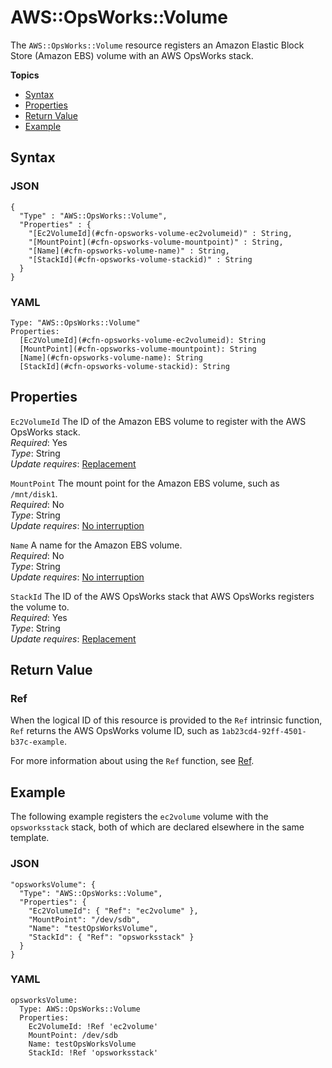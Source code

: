 # AWS::OpsWorks::Volume<a name="aws-resource-opsworks-volume"></a>

The `AWS::OpsWorks::Volume` resource registers an Amazon Elastic Block Store \(Amazon EBS\) volume with an AWS OpsWorks stack\.

**Topics**
+ [Syntax](#aws-resource-opsworks-volume-syntax)
+ [Properties](#aws-resource-opsworks-volume-properties)
+ [Return Value](#aws-resource-opsworks-volume-returnvalues)
+ [Example](#aws-resource-opsworks-volume-examples)

## Syntax<a name="aws-resource-opsworks-volume-syntax"></a>

### JSON<a name="aws-resource-opsworks-volume-syntax.json"></a>

```
{
  "Type" : "AWS::OpsWorks::Volume",
  "Properties" : {
    "[Ec2VolumeId](#cfn-opsworks-volume-ec2volumeid)" : String,
    "[MountPoint](#cfn-opsworks-volume-mountpoint)" : String,
    "[Name](#cfn-opsworks-volume-name)" : String,
    "[StackId](#cfn-opsworks-volume-stackid)" : String
  }
}
```

### YAML<a name="aws-resource-opsworks-volume-syntax.yaml"></a>

```
Type: "AWS::OpsWorks::Volume"
Properties:
  [Ec2VolumeId](#cfn-opsworks-volume-ec2volumeid): String
  [MountPoint](#cfn-opsworks-volume-mountpoint): String
  [Name](#cfn-opsworks-volume-name): String
  [StackId](#cfn-opsworks-volume-stackid): String
```

## Properties<a name="aws-resource-opsworks-volume-properties"></a>

`Ec2VolumeId`  <a name="cfn-opsworks-volume-ec2volumeid"></a>
The ID of the Amazon EBS volume to register with the AWS OpsWorks stack\.  
*Required*: Yes  
*Type*: String  
*Update requires*: [Replacement](using-cfn-updating-stacks-update-behaviors.md#update-replacement)

`MountPoint`  <a name="cfn-opsworks-volume-mountpoint"></a>
The mount point for the Amazon EBS volume, such as `/mnt/disk1`\.  
*Required*: No  
*Type*: String  
*Update requires*: [No interruption](using-cfn-updating-stacks-update-behaviors.md#update-no-interrupt)

`Name`  <a name="cfn-opsworks-volume-name"></a>
A name for the Amazon EBS volume\.  
*Required*: No  
*Type*: String  
*Update requires*: [No interruption](using-cfn-updating-stacks-update-behaviors.md#update-no-interrupt)

`StackId`  <a name="cfn-opsworks-volume-stackid"></a>
The ID of the AWS OpsWorks stack that AWS OpsWorks registers the volume to\.  
*Required*: Yes  
*Type*: String  
*Update requires*: [Replacement](using-cfn-updating-stacks-update-behaviors.md#update-replacement)

## Return Value<a name="aws-resource-opsworks-volume-returnvalues"></a>

### Ref<a name="w13ab1c21c10d183c46c11b2"></a>

When the logical ID of this resource is provided to the `Ref` intrinsic function, `Ref` returns the AWS OpsWorks volume ID, such as `1ab23cd4-92ff-4501-b37c-example`\.

For more information about using the `Ref` function, see [Ref](intrinsic-function-reference-ref.md)\.

## Example<a name="aws-resource-opsworks-volume-examples"></a>

The following example registers the `ec2volume` volume with the `opsworksstack` stack, both of which are declared elsewhere in the same template\.

### JSON<a name="aws-resource-opsworks-volume-example.json"></a>

```
"opsworksVolume": {
  "Type": "AWS::OpsWorks::Volume",
  "Properties": {
    "Ec2VolumeId": { "Ref": "ec2volume" },
    "MountPoint": "/dev/sdb",
    "Name": "testOpsWorksVolume",
    "StackId": { "Ref": "opsworksstack" }
  }
}
```

### YAML<a name="aws-resource-opsworks-volume-example.yaml"></a>

```
opsworksVolume:
  Type: AWS::OpsWorks::Volume
  Properties:
    Ec2VolumeId: !Ref 'ec2volume'
    MountPoint: /dev/sdb
    Name: testOpsWorksVolume
    StackId: !Ref 'opsworksstack'
```